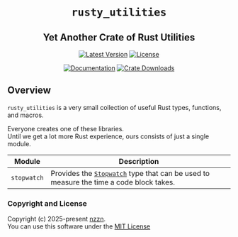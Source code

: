 <div style="text-align: center;" align="center">

# `rusty_utilities` <!-- omit in toc -->

## Yet Another Crate of Rust Utilities <!-- omit in toc -->

[![Latest Version][version_img]][crate_link]
[![License][license_img]][license_file]

[![Documentation][docs_img]][docs_link]
[![Crate Downloads][downloads_img]][crate_link]

</div>

## Overview

`rusty_utilities` is a very small collection of useful Rust types, functions, and macros.

Everyone creates one of these libraries. \
Until we get a lot more Rust experience, ours consists of just a single module.

| Module      | Description                                                                              |
| ----------- | ---------------------------------------------------------------------------------------- |
| `stopwatch` | Provides the [`Stopwatch`] type that can be used to measure the time a code block takes. |

### Copyright and License

Copyright (c) 2025-present [nzzn][email]. \
You can use this software under the [MIT License][mit-license]

<!-- Badges -->

[crate_link]: https://crates.io/crates/rusty_utilities "Crate Link"
[docs_link]: https://docs.rs/rusty_utilities/latest/rusty_utilities "Documentation"
[docs_img]: https://img.shields.io/docsrs/rusty_utilities/latest.svg?style=for-the-badge "Documentation Display"
[downloads_img]: https://img.shields.io/crates/dv/rusty_utilities.svg?style=for-the-badge "Crate Downloads"
[license_file]: https://github.com/nessan/rusty_utilities/blob/main/LICENSE.txt "License File"
[license_img]: https://img.shields.io/crates/l/rusty_utilities.svg?style=for-the-badge "License Display"
[version_img]: https://img.shields.io/crates/v/rusty_utilities?color=f46623&style=for-the-badge "rusty_utilities version badge"

<!-- General Links -->

[mit-license]: https://opensource.org/license/mit
[email]: mailto:nzznfitz+gh@icloud.com

<!-- Documentation Links -->

[`Stopwatch`]: https://docs.rs/rusty_utilities/latest/rusty_utilities/stopwatch/struct.Stopwatch.html "The `Stopwatch` type"

